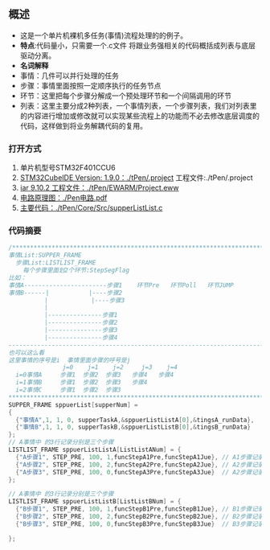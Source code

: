 ## 概述

- 这是一个单片机裸机多任务(事情)流程处理的的例子。
- **特点**:代码量小，只需要一个.c文件 将跟业务强相关的代码概括成列表与底层驱动分离。
- **名词解释**
-   事情：几件可以并行处理的任务
-   步骤：事情里面按照一定顺序执行的任务节点
-   环节：这里把每个步骤分解成一个预处理环节和一个间隔调用的环节
-   列表：这里主要分成2种列表，一个事情列表，一个步骤列表，我们对列表里的内容进行增加或修改就可以实现某些流程上的功能而不必去修改底层调度的代码，这样做到将业务解耦代码的复用。

### 打开方式

1. 单片机型号STM32F401CCU6
2. [STM32CubeIDE Version: 1.9.0：./tPen/.project](./tPen/.project)   工程文件:./tPen/.project
3. [iar 9.10.2 工程文件：./tPen/EWARM/Project.eww](./tPen/EWARM/Project.eww) 
4. [电路原理图：./Pen电路.pdf](./Pen电路.pdf) 
5. [主要代码：./tPen/Core/Src/supperListList.c](./tPen/Core/Src/supperListList.c)

### 代码摘要

```C
/********************************************************************************
事情List:SUPPER_FRAME
  步骤List:LISTLIST_FRAME
    每个步骤里面划2个环节:StepSegFlag
比如：
事情A-----------------------步骤1    环节Pre   环节Poll   环节JUMP  
事情B------|           |----步骤2
          |            |----步骤3
          |
          |---------------步骤1
          |---------------步骤2
          |---------------步骤3
          |---------------步骤4
--------------------------------------------------------------------------------
也可以这么看
这里事情的序号是i  事情里面步骤的呼号是j
               j=0    j=1    j=2     j=3    j=4
  i=0事情A     步骤1  步骤2  步骤3   步骤4   步骤4
  i=1事情B     步骤1  步骤2  步骤3   步骤4
  i=2事情C     步骤1  步骤2  步骤3  
********************************************************************************/
SUPPER_FRAME sppuerList[supperNum] =
{
  {"事情A",1, 1, 0, supperTaskA,&sppuerListListA[0],&tingsA_runData},
  {"事情B",1, 1, 0, supperTaskB,&sppuerListListB[0],&tingsB_runData}
};
// A事情中 的3行记录分别是三个步骤
LISTLIST_FRAME sppuerListListA[ListListANum] = {
  {"A步骤1", STEP_PRE, 100, 1,funcStepA1Pre,funcStepA1Jue}, // A1步骤记录体
  {"A步骤2", STEP_PRE, 100, 2,funcStepA2Pre,funcStepA2Jue}, // A2步骤记录体
  {"A步骤3", STEP_PRE, 100, 0,funcStepA3Pre,funcStepA3Jue}  // A2步骤记录体
};

// A事情中 的3行记录分别是三个步骤
LISTLIST_FRAME sppuerListListB[ListListBNum] = {
  {"B步骤1", STEP_PRE, 100, 1,funcStepB1Pre,funcStepB1Jue}, // B1步骤记录体
  {"B步骤2", STEP_PRE, 100, 2,funcStepB2Pre,funcStepB2Jue}, // B2步骤记录体
  {"B步骤3", STEP_PRE, 100, 0,funcStepB3Pre,funcStepB3Jue}  // B3步骤记录体

};
```
